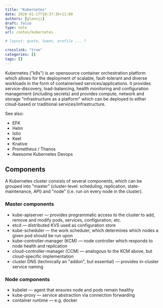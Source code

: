 ```yaml
---
title: "Kubernetes"
date: 2020-01-17T10:37:35+11:00
authors: [glennji]
draft: false
type: note
url: /notes/kubernetes

# layout: quote, tweet, profile ... ?

crosslink: "true"
categories: []
tags: []
---
```

Kubernetes ("k8s") is an opensource container orchestration platform which allows for the deployment of scalable, fault-tolerant and diverse workloads in the form of containerised services/applications. It provides service-discovery, load-balancing, health monitoring and configuration management (including secrets) and provides compute, network and storage "infrastructure as a platform" which can be deployed to either cloud-based or traditional services/infrastructure.

See also:

- EFK
- Helm
- Istio
- Keel
- Knative
- Prometheus / Thanos
- Awesome Kubernetes Devops

## Components
A Kubernetes cluster consists of several components, which can be grouped into "master" (cluster-level: scheduling, replication, state-maintenance, API) and "node" (i.e. run on every node in the cluster).

### Master components
- kube-apiserver — provides programmatic access to the cluster to add, remove and modify pods, services, configuration, etc.
- etcd — distributed KVS used as configuration store
- kube-scheduler — the work scheduler, which determines which nodes a given pod should be run upon
- kube-controller-manager (KCM) — node controller which responds to node health and replication
- cloud-controller-manager (CCM) — analogous to the KCM above, but cloud-specific implementation
- cluster DNS (technically an "addon", but essential) — provides in-cluster service naming

### Node components
- kubelet — agent that ensures node and pods remain healthy
- kube-proxy — service abstraction via connection forwarding
- container runtime — e.g. docker




